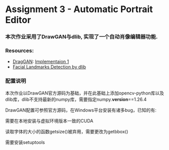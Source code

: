 # Assignment 3 - Automatic Portrait Editor

### 本次作业采用了DrawGAN与dlib, 实现了一个自动肖像编辑器功能.

### Resources:
- [DragGAN](https://vcai.mpi-inf.mpg.de/projects/DragGAN/): [Implementaion 1](https://github.com/XingangPan/DragGAN)
- [Facial Landmarks Detection by dlib](https://github.com/davisking/dlib)

### 配置说明
本次作业以DrawGAN官方源码为基础，并在此基础上添加opencv-python库以及dlib库，dlib不支持最新的numpy库，需要指定numpy.__version__==1.26.4

DrawGAN配置可参照官方源码，在Windows平台安装有诸多bug，已知的有:

需要在本地安装与虚拟环境版本一致的CUDA

读取字体的大小的函数getsize()被弃用，需要更改为getbbox()

需要安装setuptools
